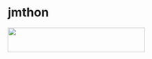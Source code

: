 # jmthon

<p align="left"><a href="https://heroku.com/deploy?template=https://github.com/rsghg/roz"> <img src="https://img.shields.io/badge/Deploy%20To%20Heroku-purple?style=for-the-badge&logo=heroku" width="320" height="58.45"/></a></p>
